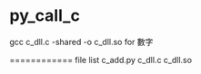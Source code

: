 # py_call_c
gcc c_dll.c -shared -o c_dll.so
for 數字


============
 file list
 c_add.py
 c_dll.c
 c_dll.so
